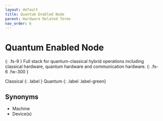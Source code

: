 ```yaml
---
layout: default
title: Quantum Enabled Node
parent: Hardware Related Terms
nav_order: 6
---
```


# Quantum Enabled Node
{: .fs-9 }
Full stack for quantum-classical hybrid operations including classical hardware, quantum hardware and communication hardware. 
{: .fs-6 .fw-300 }

Classical
{: .label }
Quantum
{: .label .label-green}

<!-- ## Full Definition

## Examples -->


## Synonyms

- Machine
- Device(s)

<!-- ## Related Terms

-->
<!-- ## Sources -->
